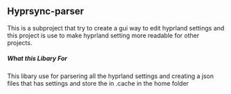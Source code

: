 ## Hyprsync-parser

This is a subproject that try to create a gui way to edit hyprland settings and this project is use to make hyprland setting more readable for other projects.

##### What this Libary For

This libary use for parsering all the hyprland settings and creating a json files that has settings and store the in .cache in the home folder
